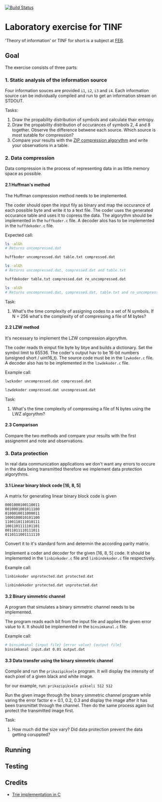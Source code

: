 [![Build Status](https://travis-ci.org/Stankec/TINF.svg)](https://travis-ci.org/Stankec/TINF)

# Laboratory exercise for TINF

'Theory of information' or TINF for short is a subject at
[FER](http://www.fer.unizg.hr/en).

## Goal

The exercise consists of three parts:

### 1. Static analysis of the information source

Four information souces are provided `i1`, `i2`, `i3` and `i4`. Each information
source can be individually compiled and run to get an information stream on
STDOUT.

Tasks:

1. Draw the propability distribution of symbols and calculate thair entropy.
2. Draw the propability distribution of occurances of symbols 2, 4 and 8 together. Observe the difference betwene each source. Which source is most sutable for compression?
3. Compare your results with the [ZIP compression algorythm](http://www.wikiwand.com/en/Zip_(file_format)) and write your observations in a table.

### 2. Data compression

Data compression is the process of representing data in as little memory space
as possible.

#### 2.1 Huffman's method

The Huffman compression method needs to be implemented.

The coder should open the input fily as binary and map the occurance of each
possible byte and write it to a text file.
The coder uses the generated occurance table and uses it to copress the data.
The algorythm should be implemented in the `huffkoder.c` file.
A decoder alos has to be implemented in the `huffdekoder.c` file.

Expected call:

```BASH
ls -alGh
# Returns uncompressed.dat

huffkoder uncompressed.dat table.txt compressed.dat

ls -alGh
# Returns uncompressed.dat, compressed.dat and table.txt

huffdekoder table.txt compressed.dat re_uncompressed.dat

ls -alGh
# Returns uncompressed.dat, compressed.dat, table.txt and re_uncompressed.dat
```

Task:

1. What's the time complexity of assigning codes to a set of N symbols. If N = 256 what's the complexity of of compressing a file of M bytes?

#### 2.2 LZW method

It's necessary to implement the LZW compression algorythm.

The coder reads th einput file byte by btye and builds a dictionary.
Set the symbol limit to 65536. The coder's output hav to be 16-bit numbers
(unsigned short / uint16_t). The source code must be in the `lzwkoder.c` file.
A decoder also has to be implemented in the `lzwdekoder.c` file.

Example call:

```BASH
lwzkoder uncompressed.dat compressed.dat

lzwdekoder compressed.dat uncompressed.dat
```

Task:

1. What's the time complexity of compressing a file of N bytes using the LWZ algorythm?

#### 2.3 Comparison

Compare the two methods and compare your results with the first assignemnt and note and observations.

### 3. Data protection

In real data communication applications we don't want any errors to occure in
the data being transmitted therefore we implement data protection algorythms.

#### 3.1 Linear binary block code [16, 8, 5]

A matrix for generating linear binary block code is given

```
0001000100110011
0010001001011100
0100010011000011
1000100010101100
1100110111010111
1001101111101101
0011011110111011
0110111001111110
```

Convert it to it's standard form and determin the according parity matrix.

Implement a coder and decoder for the given [16, 8, 5] code. It should be
implemented in the `linbinkoder.c` file and `linbindekoder.c` file respectively.

Example call:

```BASH
linbinkoder unprotected.dat protected.dat

linbindekoder protected.dat unprotected.dat
```

#### 3.2 Binary simmetric channel

A program that simulates a binary simmetric channel needs to be implemented.

The program reads each bit from the input file and applies the given error
value to it. It should be implemented in the `binsimkanal.c` file.

Example call:

```BASH
# binsimkanal {input file} {error value} {output file}
binsimkanal input.dat 0.01 output.dat
```

#### 3.3 Data transfer using the binary simmetric channel

Compile and run the `prikazipiksele` program. It will display the intensity of
each pixel of a given black and white image.

for our example, run: `prikazipiksele pikseli 512 512`

Run the given image through the binary simmetric channel program while varing
the error factor e = 0.1, 0.2, 0.3 and display the image after it has been
transmittet through the channel. Then do the same process again but protect the
transmitted image first.

Task:

1. How much did the size vary? Did data protection prevent the data getting coruppted?

## Running

## Testing

## Credits

* [Trie implementation in C](http://stackoverflow.com/questions/3323117/tries-data-structure-implementation-application-dictionary)
